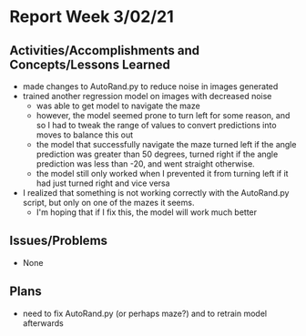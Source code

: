 # Report Week 3/02/21
## Activities/Accomplishments and Concepts/Lessons Learned
* made changes to AutoRand.py to reduce noise in images generated
* trained another regression model on images with decreased noise
  * was able to get model to navigate the maze
  * however, the model seemed prone to turn left for some reason, and so I had to tweak the range of values to convert predictions into moves to balance this out
  * the model that successfully navigate the maze turned left if the angle prediction was greater than 50 degrees, turned right if the angle prediction was less than -20, and went straight otherwise.
  * the model still only worked when I prevented it from turning left if it had just turned right and vice versa
* I realized that something is not working correctly with the AutoRand.py script, but only on one of the mazes it seems.
  * I'm hoping that if I fix this, the model will work much better
## Issues/Problems
* None
## Plans
* need to fix AutoRand.py (or perhaps maze?) and to retrain model afterwards

